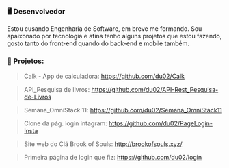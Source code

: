 ### 🖥 Desenvolvedor
Estou cusando Engenharia de Software, em breve me formando. Sou apaixonado por tecnologia e afins tenho alguns projetos que estou fazendo,
gosto tanto do front-end quando do back-end e mobile também.

### 💼 Projetos:

> Calk - App de calculadora: https://github.com/du02/Calk

> API_Pesquisa de livros: https://github.com/du02/API-Rest_Pesquisa-de-Livros

> Semana_OmniStack 11: https://github.com/du02/Semana_OmniStack11

> Clone da pág. login intagram: https://github.com/du02/PageLogin-Insta

> Site web do Clã Brook of Souls: http://brookofsouls.xyz/

> Primeira página de login que fiz: https://github.com/du02/login
